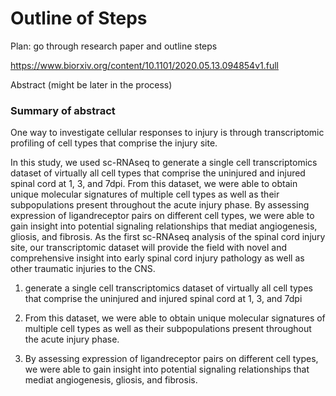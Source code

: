 # Outline of Steps

Plan: go through research paper and outline steps

https://www.biorxiv.org/content/10.1101/2020.05.13.094854v1.full


Abstract (might be later in the process)




<h3> Summary of abstract </h3>

One way to investigate cellular responses to injury is through transcriptomic profiling of cell types that comprise the injury site.

In this study, we used sc-RNAseq to generate a single cell transcriptomics dataset of virtually all cell types that comprise the uninjured and injured spinal cord at 1, 3, and 7dpi. From this dataset, we were able to obtain unique molecular signatures of multiple cell types as well as their subpopulations present throughout the acute injury phase. By assessing expression of ligandreceptor pairs on different cell types, we were able to gain insight into potential signaling relationships that mediat angiogenesis, gliosis, and fibrosis. As the first sc-RNAseq analysis of the spinal cord injury site, our transcriptomic dataset will provide the field with novel and comprehensive insight into early spinal cord injury pathology as well as other traumatic injuries to the CNS.

1) generate a single cell transcriptomics dataset of virtually all cell types that comprise the uninjured and injured spinal cord at 1, 3, and 7dpi

2) From this dataset, we were able to obtain unique molecular signatures of multiple cell types as well as their subpopulations present throughout the acute injury phase. 

3) By assessing expression of ligandreceptor pairs on different cell types, we were able to gain insight into potential signaling relationships that mediat angiogenesis, gliosis, and fibrosis.




